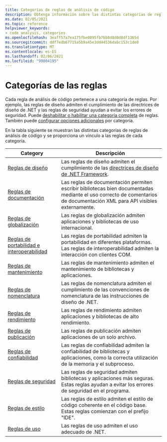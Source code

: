 ```yaml
---
title: Categorías de reglas de análisis de código
description: Obtenga información sobre las distintas categorías de reglas de análisis de código .NET.
ms.date: 02/05/2021
ms.topic: reference
helpviewer_keywords:
- code analysis, categories
ms.openlocfilehash: 3eaff57a7ea175fbe0895fb7bb8d8d0d8df1365d
ms.sourcegitcommit: ddf7edb67715a5b9a45e3dd44536dabc153c1de0
ms.translationtype: MT
ms.contentlocale: es-ES
ms.lasthandoff: 02/06/2021
ms.locfileid: "99804195"
---
```

# <a name="rule-categories"></a>Categorías de las reglas

Cada regla de análisis de código pertenece a una categoría de reglas. Por ejemplo, las reglas de diseño admiten el cumplimiento de las directrices de diseño de .NET y las reglas de seguridad ayudan a evitar los errores de seguridad. Puede [deshabilitar o habilitar una categoría completa](configuration-options.md#scope) de reglas. También puede [configurar opciones adicionales](code-quality-rule-options.md#category-of-rules) por categoría.

En la tabla siguiente se muestran las distintas categorías de reglas de análisis de código y se proporciona un vínculo a las reglas de cada categoría.

| Category | Descripción |
| - | - |
| [Reglas de diseño](quality-rules/design-warnings.md) | Las reglas de diseño admiten el cumplimiento de las [directrices de diseño de .NET Framework](../../standard/design-guidelines/index.md). |
| [Reglas de documentación](quality-rules/documentation-warnings.md) | Las reglas de documentación permiten escribir bibliotecas bien documentadas mediante el uso correcto de comentarios de documentación XML para API visibles externamente. |
| [Reglas de globalización](quality-rules/globalization-warnings.md) | Las reglas de globalización admiten aplicaciones y bibliotecas de uso internacional. |
| [Reglas de portabilidad e interoperabilidad](quality-rules/interoperability-warnings.md) | Las reglas de portabilidad admiten la portabilidad en diferentes plataformas. Las reglas de interoperabilidad admiten la interacción con clientes COM. |
| [Reglas de mantenimiento](quality-rules/maintainability-warnings.md) | Las reglas de mantenimiento admiten el mantenimiento de bibliotecas y aplicaciones. |
| [Reglas de nomenclatura](quality-rules/naming-warnings.md) | Las reglas de nomenclatura admiten el cumplimiento de las convenciones de nomenclatura de las instrucciones de diseño de .NET. |
| [Reglas de rendimiento](quality-rules/performance-warnings.md) | Las reglas de rendimiento admiten aplicaciones y bibliotecas de alto rendimiento. |
| [Reglas de publicación](quality-rules/publish-warnings.md) | Las reglas de publicación admiten aplicaciones de un solo archivo. |
| [Reglas de confiabilidad](quality-rules/reliability-warnings.md) | Las reglas de confiabilidad admiten la confiabilidad de bibliotecas y aplicaciones, como la correcta utilización de la memoria y el subproceso. |
| [Reglas de seguridad](quality-rules/security-warnings.md) | Las reglas de seguridad admiten bibliotecas y aplicaciones más seguras. Estas reglas ayudan a evitar los errores de seguridad en el programa. |
| [Reglas de estilo](style-rules/index.md) | Las reglas de estilo admiten el estilo de código coherente en el código base. Estas reglas comienzan con el prefijo "IDE". |
| [Reglas de uso](quality-rules/usage-warnings.md) | Las reglas de uso admiten el uso adecuado de .NET. |
